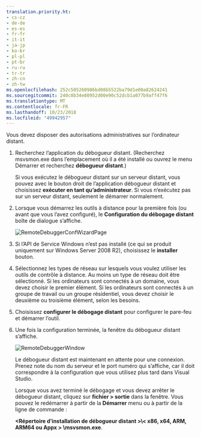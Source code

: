 ```yaml
---
translation.priority.ht:
- cs-cz
- de-de
- es-es
- fr-fr
- it-it
- ja-jp
- ko-kr
- pl-pl
- pt-br
- ru-ru
- tr-tr
- zh-cn
- zh-tw
ms.openlocfilehash: 252c505260986bd08b5522ba79d1e00a82624241
ms.sourcegitcommit: 240c8b34e80952d00e90c52dcb1a077b9aff47f6
ms.translationtype: MT
ms.contentlocale: fr-FR
ms.lasthandoff: 10/23/2018
ms.locfileid: "49942957"
---
```

Vous devez disposer des autorisations administratives sur l’ordinateur distant.  
  
1. Recherchez l’application du débogueur distant. (Recherchez msvsmon.exe dans l’emplacement où il a été installé ou ouvrez le menu Démarrer et recherchez **débogueur distant**.)
  
    Si vous exécutez le débogueur distant sur un serveur distant, vous pouvez avec le bouton droit de l’application débogueur distant et choisissez **exécuter en tant qu’administrateur**. Si vous n’exécutez pas sur un serveur distant, seulement le démarrer normalement.
  
2. Lorsque vous démarrez les outils à distance pour la première fois (ou avant que vous l’avez configuré), le **Configuration du débogage distant** boîte de dialogue s’affiche.  
  
    ![RemoteDebuggerConfWizardPage](../media/remotedebuggerconfwizardpage.png "RemoteDebuggerConfWizardPage")  
  
3. Si l’API de Service Windows n’est pas installé (ce qui se produit uniquement sur Windows Server 2008 R2), choisissez le **installer** bouton.  
  
4. Sélectionnez les types de réseau sur lesquels vous voulez utiliser les outils de contrôle à distance. Au moins un type de réseau doit être sélectionné. Si les ordinateurs sont connectés à un domaine, vous devez choisir le premier élément. Si les ordinateurs sont connectés à un groupe de travail ou un groupe résidentiel, vous devez choisir le deuxième ou troisième élément, selon les besoins.  
  
5. Choisissez **configurer le débogage distant** pour configurer le pare-feu et démarrer l’outil.  
  
6. Une fois la configuration terminée, la fenêtre du débogueur distant s’affiche.
  
    ![RemoteDebuggerWindow](../media/remotedebuggerwindow.png "RemoteDebuggerWindow")
  
    Le débogueur distant est maintenant en attente pour une connexion. Prenez note du nom du serveur et le port numéro qui s’affiche, car il doit correspondre à la configuration que vous utilisez plus tard dans Visual Studio.  
  
   Lorsque vous avez terminé le débogage et vous devez arrêter le débogueur distant, cliquez sur **fichier > sortie** dans la fenêtre. Vous pouvez le redémarrer à partir de la **Démarrer** menu ou à partir de la ligne de commande :  
  
   **\<Répertoire d’installation de débogueur distant >\\< x86, x64, ARM, ARM64 ou Appx > \msvsmon.exe**.  
